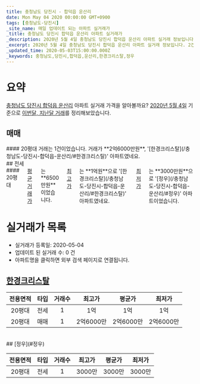 ```yaml
---
title: 충청남도 당진시 - 합덕읍 운산리
date: Mon May 04 2020 00:00:00 GMT+0900
tags: [충청남도-당진시]
_site_name: 매일 업데이트 되는 아파트 실거래가
_title: 충청남도 당진시 합덕읍 운산리 아파트 실거래가
_description: 2020년 5월 4일 충청남도 당진시 합덕읍 운산리 아파트 실거래 정보입니다. 2건 아파트 정보가 있습니다.
_excerpt: 2020년 5월 4일 충청남도 당진시 합덕읍 운산리 아파트 실거래 정보입니다. 2건 아파트 정보가 있습니다.
_updated_time: 2020-05-03T15:00:00.000Z
_keywords: 충청남도,당진시,합덕읍,운산리,한경크리스탈,정우
---
```





# 요약
<ins>충청남도 당진시 합덕읍 운산리</ins> 아파트 실거래 가격을 알아볼까요? <ins>2020년 5월 4일</ins> 기준으로 <ins>이번달, 지난달 거래</ins>를 정리해보았습니다.

## 매매
<div class="container">
<div class="twelve columns" markdown="1">
#### 20평대
거래는 1건이었습니다. 거래가 **2억6000만원**, '[한경크리스탈](/충청남도-당진시-합덕읍-운산리/#한경크리스탈)' 아파트였네요.
</div>
</div>
## 전세
<div class="container">
<div class="twelve columns" markdown="1">
#### 20평대
<ins>평균 거래가</ins>는 **6500만원**이었습니다. <ins>최고가</ins>는 **1억원**으로 '[한경크리스탈](/충청남도-당진시-합덕읍-운산리/#한경크리스탈)' 아파트였네요. <ins>최저가</ins>는 **3000만원**으로 '[정우](/충청남도-당진시-합덕읍-운산리/#정우)' 아파트이었습니다.
</div>
</div>



# 실거래가 목록
- 실거래가 등록일: 2020-05-04
- 업데이트 된 실거래 수: 0 건
- 아파트명을 클릭하면 외부 검색 페이지로 연결됩니다.

## [한경크리스탈](#한경크리스탈)

|전용면적|타입|거래수|최고가|평균가|최저가|
|:---:|:---:|:---:|:---:|:---:|:---:|
|20평대|<span class="deal-type-2">전세</span>|1|1억|1억|1억|
|20평대|<span class="deal-type-1">매매</span>|1|2억6000만|2억6000만|2억6000만|

<br/>
## [정우](#정우)

|전용면적|타입|거래수|최고가|평균가|최저가|
|:---:|:---:|:---:|:---:|:---:|:---:|
|20평대|<span class="deal-type-2">전세</span>|1|3000만|3000만|3000만|

<br/>



